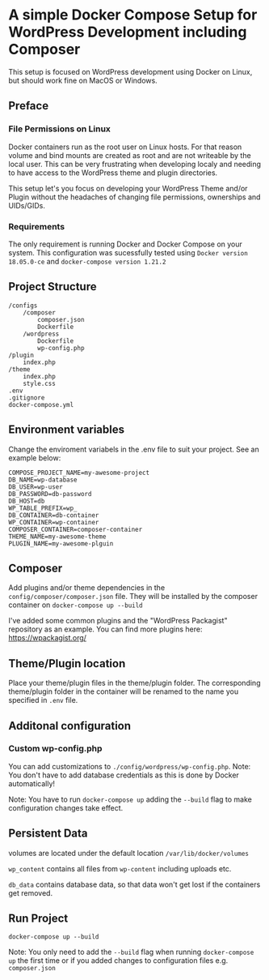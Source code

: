 # A simple Docker Compose Setup for WordPress Development including Composer

This setup is focused on WordPress development using Docker on Linux, but should work fine on MacOS or Windows.

## Preface

### File Permissions on Linux 

Docker containers run as the root user on Linux hosts. For that reason volume and bind mounts are created as root and are not writeable by the local user. This can be very frustrating when developing localy and needing to have access to the WordPress theme and plugin directories.

This setup let's you focus on developing your WordPress Theme and/or Plugin without the headaches of changing file permissions, ownerships and UIDs/GIDs.

### Requirements

The only requirement is running Docker and Docker Compose on your system.
This configuration was sucessfully tested using ``Docker version 18.05.0-ce`` and ``docker-compose version 1.21.2``

## Project Structure

```
/configs
    /composer
        composer.json
        Dockerfile
    /wordpress
        Dockerfile
        wp-config.php
/plugin
    index.php
/theme
    index.php
    style.css
.env
.gitignore
docker-compose.yml
```

## Environment variables

Change the enviroment variabels in the .env file to suit your project.
See an example below:
```
COMPOSE_PROJECT_NAME=my-awesome-project
DB_NAME=wp-database
DB_USER=wp-user
DB_PASSWORD=db-password
DB_HOST=db
WP_TABLE_PREFIX=wp_
DB_CONTAINER=db-container
WP_CONTAINER=wp-container
COMPOSER_CONTAINER=composer-container
THEME_NAME=my-awesome-theme
PLUGIN_NAME=my-awesome-plguin
```

## Composer

Add plugins and/or theme dependencies in the ``config/composer/composer.json`` file.
They will be installed by the composer container on ``docker-compose up --build``

I've added some common plugins and the "WordPress Packagist" repository as an example. You can find more plugins here: https://wpackagist.org/

## Theme/Plugin location

Place your theme/plugin files in the theme/plugin folder. The corresponding theme/plugin folder in the container will be renamed to the name you specified in ``.env`` file.

## Additonal configuration

### Custom wp-config.php

You can add customizations to ``./config/wordpress/wp-config.php``.
Note: You don't have to add database credentials as this is done by Docker automatically!

Note: You have to run ``docker-compose up`` adding the ``--build`` flag to make configuration changes take effect.

## Persistent Data

volumes are located under the default location 
``/var/lib/docker/volumes``

``wp_content`` contains all files from ``wp-content``
including uploads etc.

``db_data`` contains database data, so that data won't get lost if the containers get removed.

## Run Project

``docker-compose up --build``

Note: You only need to add the ``--build`` flag when running ``docker-compose up`` the first time or if you added changes to configuration files e.g. ``composer.json``
